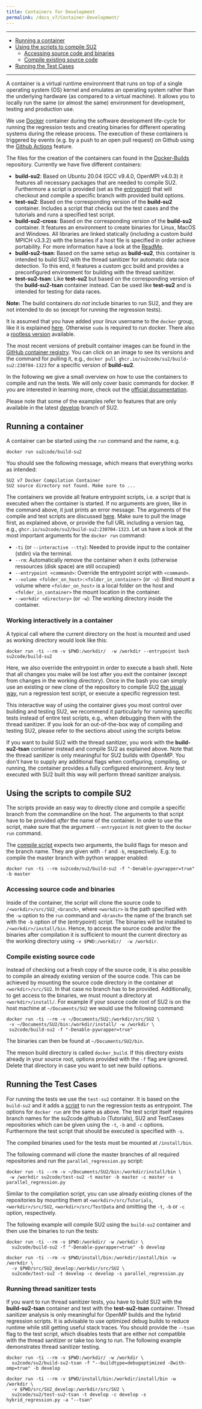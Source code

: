 ```yaml
---
title: Containers for Development
permalink: /docs_v7/Container-Development/
---
```


---

- [Running a container](#running-a-container)
- [Using the scripts to compile SU2](#using-the-scripts-to-compile-su2)
  - [Accessing source code and binaries](#accessing-source-code-and-binaries)
  - [Compile existing source code](#compile-existing-source-code)
- [Running the Test Cases](#running-the-test-cases)


---



A container is a virtual runtime environment that runs on top of a single operating system (OS) kernel and emulates an operating system rather than the underlying hardware (as compared to a virtual machine). It allows you to locally run the same (or almost the same) environment for development, testing and production use.

We use [Docker](https://www.docker.com/) container during the software development life-cycle for running the regression tests and creating binaries for different operating systems during the release process. The execution of these containers is triggered by events (e.g. by a push to an open pull request) on Github using the [Github Actions](https://github.com/features/actions) feature.

The files for the creation of the containers can found in the [Docker-Builds](https://github.com/su2code/Docker-Builds) repository. Currently we have five different containers:

- **build-su2**: Based on Ubuntu 20.04 (GCC v9.4.0, OpenMPI v4.0.3) it features all necessary packages that are needed to compile SU2. Furthermore a script is provided (set as the [entrypoint](https://docs.docker.com/engine/reference/builder/#entrypoint)) that will checkout and compile a specific branch with provided build options.
- **test-su2**: Based on the corresponding version of the **build-su2** container. Includes a script that checks out the test cases and the tutorials and runs a specified test script.
- **build-su2-cross**:  Based on the corresponding version of the **build-su2** container. It features an environment to create binaries for Linux, MacOS and Windows. All libraries are linked statically (including a custom build MPICH v3.3.2) with the binaries if a host file is specified in order achieve portability. For more information have a look at the [ReadMe](https://github.com/su2code/Docker-Builds/blob/master/build_cross/README.md).
- **build-su2-tsan**: Based on the same setup as **build-su2**, this container is intended to build SU2 with the thread sanitizer for automatic data race detection. To this end, it features a custom gcc build and provides a preconfigured environment for building with the thread sanitizer.
- **test-su2-tsan**: Like **test-su2** but based on the corresponding version of the **build-su2-tsan** container instead. Can be used like **test-su2** and is intended for testing for data races.

**Note:** The build containers *do not* include binaries to run SU2, and they are not intended to do so (except for running the regression tests). 

It is assumed that you have added your linux username to the `docker` group, like it is explained [here](https://docs.docker.com/install/linux/linux-postinstall/). Otherwise `sudo` is required to run docker. There also a [rootless version](https://docs.docker.com/engine/security/rootless/) available.

The most recent versions of prebuilt container images can be found in the [GitHub container registry](https://github.com/orgs/su2code/packages). You can click on an image to see its versions and the command for pulling it, e.g., `docker pull ghcr.io/su2code/su2/build-su2:230704-1323` for a specific version of **build-su2**.


In the following we give a small overview on how to use the containers to compile and run the tests. We will only cover basic commands for docker. If you are interested in learning more, check out the [official documentation](https://docs.docker.com/).

Please note that some of the examples refer to features that are only available in the latest [develop](https://github.com/su2code/SU2/tree/develop) branch of SU2.


## Running a container ##

A container can be started using the `run` command and the name, e.g.

```
docker run su2code/build-su2
```
You should see the following message, which means that everything works as intended:
```
SU2 v7 Docker Compilation Container
SU2 source directory not found. Make sure to ...
```
The containers we provide all feature entrypoint scripts, i.e. a script that is executed when the container is started. If no arguments are given, like in the command above, it just prints an error message. The arguments of the compile and test scripts are discussed [here](#using-the-scripts-to-compile-su2). Make sure to pull the image first, as explained above, or provide the full URL including a version tag, e.g., `ghcr.io/su2code/su2/build-su2:230704-1323`. Let us have a look at the most important arguments for the `docker run` command:

- `-ti` (or `--interactive --tty`): Needed to provide input to the container (stdin) via the terminal.
- `--rm`: Automatically remove the container when it exits (otherwise ressources (disk space) are still occupied)
- `--entrypoint <command>`: Override the entrypoint script with `<command>`.
- `--volume <folder_on_host>:<folder_in_container>` (or `-v`): Bind mount a volume where `<folder_on_host>` is a local folder on the host and `<folder_in_container>` the mount location in the container.
- `--workdir <directory>` (or `-w`): The working directory inside the container.

### Working interactively in a container ###

A typical call where the current directory on the host is mounted and used as working directory would look like this: 
```
docker run -ti --rm -v $PWD:/workdir/  -w /workdir --entrypoint bash su2code/build-su2
```
Here, we also override the entrypoint in order to execute a bash shell. Note that all changes you make will be lost after you exit the container (except from changes in the working directory). Once in the bash you can simply use an existing or new clone of the repository to compile SU2 [the usual way](/docs_v7/Build-SU2-Linux-MacOS/), run a regression test script, or execute a specific regression test.

This interactive way of using the container gives you most control over building and testing SU2, we recommend it particularly for running specific tests instead of entire test scripts, e.g., when debugging them with the thread sanitizer. If you look for an out-of-the-box way of compiling and testing SU2, please refer to the sections about using the scripts below.

If you want to build SU2 with the thread sanitizer, you work with the **build-su2-tsan** container instead and compile SU2 as explained above. Note that the thread sanitizer is only meaningful for SU2 builds with OpenMP. You don't have to supply any additional flags when configuring, compiling, or running, the container provides a fully configured environment. Any test executed with SU2 built this way will perform thread sanitizer analysis.


## Using the scripts to compile SU2 ##

The scripts provide an easy way to directly clone and compile a specific branch from the commandline on the host. The arguments to that script have to be provided *after* the name of the container. In order to use the script, make sure that the argument `--entrypoint` is not given to the `docker run` command.

The [compile script](https://github.com/su2code/Docker-Builds/blob/master/build/compileSU2.sh) expects two arguments, the build flags for meson and the branch name. They are given with `-f` and `-b`, respectively. E.g. to compile the master branch with python wrapper enabled:
```
docker run -ti --rm su2code/su2/build-su2 -f "-Denable-pywrapper=true" -b master
```

### Accessing source code and binaries ###

Inside of the container, the script will clone the source code to `/<workdir>/src/SU2_<branch>`, where `<workdir>` is the path specified with the `-w` option to the `run` command and `<branch>` the name of the branch set with the `-b` option of the (entrypoint) script. The binaries will be installed to `/<workdir>/install/bin`. Hence, to access the source code and/or the binaries after compilation it is sufficient to mount the current directory as the working directory using `-v $PWD:/workdir/  -w /workdir`.

### Compile existing source code ###

Instead of checking out a fresh copy of the source code, it is also possible to compile an already existing version of the source code. This can be achieved by mounting the source code directory in the container at `<workdir>/src/SU2`. In that case no branch has to be provided. Additionally, to get access to the binaries, we must mount a directory at `<workdir>/install/`. For example if your source code root of SU2 is on the host machine at `~/Documents/SU2` we would use the following command:

```
docker run -ti --rm -v ~/Documents/SU2:/workdir/src/SU2 \
 -v ~/Documents/SU2/bin:/workdir/install/ -w /workdir \
 su2code/build-su2 -f "-Denable-pywrapper=true"
```

The binaries can then be found at `~/Documents/SU2/bin`.

The meson build directory is called `docker_build`. If this directory exists already in your source root, options provided with the `-f` flag are ignored. Delete that directory in case you want to set new build options.


## Running the Test Cases ##

For running the tests we use the `test-su2` container. It is based on the `build-su2` and it adds a [script](https://github.com/su2code/Docker-Builds/blob/master/test/runTests.sh) to run the regression tests as entrypoint. The options for `docker run` are the same as above. The test script itself requires branch names for the su2code.github.io (Tutorials), SU2 and TestCases repositories which can be given using the `-t`, `-b` and `-c` options. Furthermore the test script that should be executed is specified with `-s`.

The compiled binaries used for the tests must be mounted at `/install/bin`. 

The following command will clone the master branches of all required repositories and run the `parallel_regression.py` script:
```
docker run -ti --rm -v ~/Documents/SU2/bin:/workdir/install/bin \
 -w /workdir su2code/test-su2 -t master -b master -c master -s parallel_regression.py
```

Similar to the compilation script, you can use already existing clones of the repositories by mounting them at `<workdir>/src/Tutorials`, `<workdir>/src/SU2`, `<workdir>/src/TestData` and omitting the `-t`, `-b` or `-c` option, respectively.

The following example will compile SU2 using the `build-su2` container and then use the binaries to run the tests:

```
docker run -ti --rm -v $PWD:/workdir/ -w /workdir \
  su2code/build-su2 -f "-Denable-pywrapper=true" -b develop

docker run -ti --rm -v $PWD/install/bin:/workdir/install/bin -w /workdir \
  -v $PWD/src/SU2_develop:/workdir/src/SU2 \
  su2code/test-su2 -t develop -c develop -s parallel_regression.py
```

### Running thread sanitizer tests ###

If you want to run thread sanitizer tests, you have to build SU2 with the **build-su2-tsan** container and test with the **test-su2-tsan** container. Thread sanitizer analysis is only meaningful for OpenMP builds and the hybrid regression scripts. It is advisable to use optimized debug builds to reduce runtime while still getting useful stack traces. You should provide the `--tsan` flag to the test script, which disables tests that are either not compatible with the thread sanitizer or take too long to run. The following example demonstrates thread sanitizer testing.

```
docker run -ti --rm -v $PWD:/workdir/ -w /workdir \
  su2code/su2/build-su2-tsan -f "--buildtype=debugoptimized -Dwith-omp=true" -b develop

docker run -ti --rm -v $PWD/install/bin:/workdir/install/bin -w /workdir \
  -v $PWD/src/SU2_develop:/workdir/src/SU2 \
  su2code/su2/test-su2-tsan -t develop -c develop -s hybrid_regression.py -a "--tsan"
```
